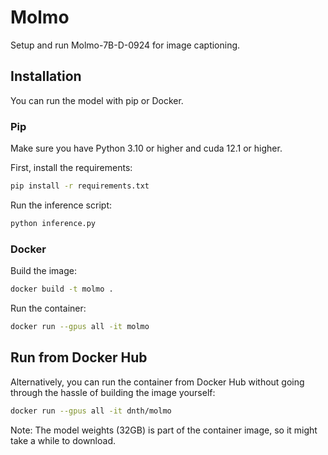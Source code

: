 # Molmo
Setup and run Molmo-7B-D-0924 for image captioning.

## Installation

You can run the model with pip or Docker.

### Pip

Make sure you have Python 3.10 or higher and cuda 12.1 or higher.

First, install the requirements:

```bash
pip install -r requirements.txt
```

Run the inference script:
```python
python inference.py
```

### Docker

Build the image:
```bash
docker build -t molmo .
```

Run the container:

```bash
docker run --gpus all -it molmo
```

## Run from Docker Hub
Alternatively, you can run the container from Docker Hub without going through the hassle of building the image yourself:

```bash
docker run --gpus all -it dnth/molmo
```

Note: The model weights (32GB) is part of the container image, so it might take a while to download. 

